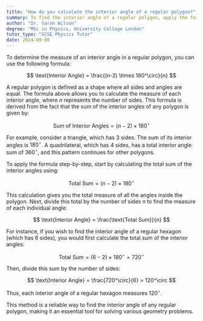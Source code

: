```yaml
---
title: "How do you calculate the interior angle of a regular polygon?"
summary: To find the interior angle of a regular polygon, apply the formula $(n-2) \times 180^\circ / n$, where $n$ is the number of sides.
author: "Dr. Sarah Wilson"
degree: "MSc in Physics, University College London"
tutor_type: "GCSE Physics Tutor"
date: 2024-09-08
---
```


To determine the measure of an interior angle in a regular polygon, you can use the following formula:

$$
\text{Interior Angle} = \frac{(n-2) \times 180^\circ}{n}
$$

A regular polygon is defined as a shape where all sides and angles are equal. The formula above allows you to calculate the measure of each interior angle, where $n$ represents the number of sides. This formula is derived from the fact that the sum of the interior angles of any polygon is given by:

$$
\text{Sum of Interior Angles} = (n-2) \times 180^\circ
$$

For example, consider a triangle, which has $3$ sides. The sum of its interior angles is $180^\circ$. A quadrilateral, which has $4$ sides, has a total interior angle sum of $360^\circ$, and this pattern continues for other polygons.

To apply the formula step-by-step, start by calculating the total sum of the interior angles using:

$$
\text{Total Sum} = (n-2) \times 180^\circ
$$

This calculation gives you the total measure of all the angles inside the polygon. Next, divide this total by the number of sides $n$ to find the measure of each individual angle:

$$
\text{Interior Angle} = \frac{\text{Total Sum}}{n}
$$

For instance, if you wish to find the interior angle of a regular hexagon (which has $6$ sides), you would first calculate the total sum of the interior angles:

$$
\text{Total Sum} = (6-2) \times 180^\circ = 720^\circ
$$

Then, divide this sum by the number of sides:

$$
\text{Interior Angle} = \frac{720^\circ}{6} = 120^\circ
$$

Thus, each interior angle of a regular hexagon measures $120^\circ$.

This method is a reliable way to find the interior angle of any regular polygon, making it an essential tool for solving various geometry problems.
    